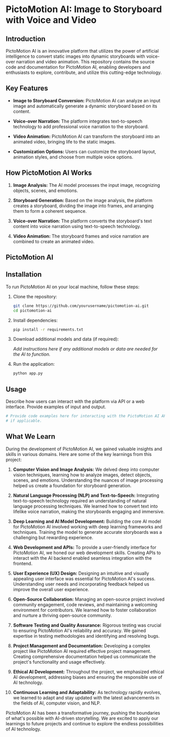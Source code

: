 # PictoMotion AI: Image to Storyboard with Voice and Video


## Introduction

PictoMotion AI is an innovative platform that utilizes the power of artificial intelligence to convert static images into dynamic storyboards with voice-over narration and video animation. This repository contains the source code and documentation for PictoMotion AI, enabling developers and enthusiasts to explore, contribute, and utilize this cutting-edge technology.

## Key Features

- **Image to Storyboard Conversion:** PictoMotion AI can analyze an input image and automatically generate a dynamic storyboard based on its content.

- **Voice-over Narration:** The platform integrates text-to-speech technology to add professional voice narration to the storyboard.

- **Video Animation:** PictoMotion AI can transform the storyboard into an animated video, bringing life to the static images.

- **Customization Options:** Users can customize the storyboard layout, animation styles, and choose from multiple voice options.

## How PictoMotion AI Works

1. **Image Analysis:** The AI model processes the input image, recognizing objects, scenes, and emotions.

2. **Storyboard Generation:** Based on the image analysis, the platform creates a storyboard, dividing the image into frames, and arranging them to form a coherent sequence.

3. **Voice-over Narration:** The platform converts the storyboard's text content into voice narration using text-to-speech technology.

4. **Video Animation:** The storyboard frames and voice narration are combined to create an animated video.

## PictoMotion AI
## Installation

To run PictoMotion AI on your local machine, follow these steps:

1. Clone the repository:

   ```bash
   git clone https://github.com/yourusername/pictomotion-ai.git
   cd pictomotion-ai
   ```

2. Install dependencies:

   ```bash
   pip install -r requirements.txt
   ```

3. Download additional models and data (if required):

   _Add instructions here if any additional models or data are needed for the AI to function._

4. Run the application:

   ```bash
   python app.py
   ```

## Usage

Describe how users can interact with the platform via API or a web interface. Provide examples of input and output.

```python
# Provide code examples here for interacting with the PictoMotion AI API
# if applicable.
```
## What We Learn

During the development of PictoMotion AI, we gained valuable insights and skills in various domains. Here are some of the key learnings from this project:

1. **Computer Vision and Image Analysis:** We delved deep into computer vision techniques, learning how to analyze images, detect objects, scenes, and emotions. Understanding the nuances of image processing helped us create a foundation for storyboard generation.

2. **Natural Language Processing (NLP) and Text-to-Speech:** Integrating text-to-speech technology required an understanding of natural language processing techniques. We learned how to convert text into lifelike voice narration, making the storyboards engaging and immersive.

3. **Deep Learning and AI Model Development:** Building the core AI model for PictoMotion AI involved working with deep learning frameworks and techniques. Training the model to generate accurate storyboards was a challenging but rewarding experience.

4. **Web Development and APIs:** To provide a user-friendly interface for PictoMotion AI, we honed our web development skills. Creating APIs to interact with the AI backend enabled seamless integration with the frontend.

5. **User Experience (UX) Design:** Designing an intuitive and visually appealing user interface was essential for PictoMotion AI's success. Understanding user needs and incorporating feedback helped us improve the overall user experience.

6. **Open-Source Collaboration:** Managing an open-source project involved community engagement, code reviews, and maintaining a welcoming environment for contributors. We learned how to foster collaboration and nurture a thriving open-source community.

7. **Software Testing and Quality Assurance:** Rigorous testing was crucial to ensuring PictoMotion AI's reliability and accuracy. We gained expertise in testing methodologies and identifying and resolving bugs.

8. **Project Management and Documentation:** Developing a complex project like PictoMotion AI required effective project management. Creating comprehensive documentation helped us communicate the project's functionality and usage effectively.

9. **Ethical AI Development:** Throughout the project, we emphasized ethical AI development, addressing biases and ensuring the responsible use of AI technology.

10. **Continuous Learning and Adaptability:** As technology rapidly evolves, we learned to adapt and stay updated with the latest advancements in the fields of AI, computer vision, and NLP.

PictoMotion AI has been a transformative journey, pushing the boundaries of what's possible with AI-driven storytelling. We are excited to apply our learnings to future projects and continue to explore the endless possibilities of AI technology.
